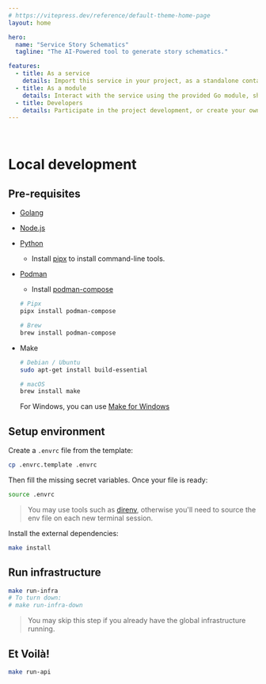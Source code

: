 ```yaml
---
# https://vitepress.dev/reference/default-theme-home-page
layout: home

hero:
  name: "Service Story Schematics"
  tagline: "The AI-Powered tool to generate story schematics."

features:
  - title: As a service
    details: Import this service in your project, as a standalone container or a Go embedded service.
  - title: As a module
    details: Interact with the service using the provided Go module, shipped with all the definitions and types.
  - title: Developers
    details: Participate in the project development, or create your own forks.
---
```


<br/>

# Local development

## Pre-requisites

- [Golang](https://go.dev/doc/install)
- [Node.js](https://nodejs.org/en/download/)
- [Python](https://www.python.org/downloads/)
  - Install [pipx](https://pipx.pypa.io/stable/installation/) to install command-line tools.
- [Podman](https://podman.io/docs/installation)
  - Install [podman-compose](https://github.com/containers/podman-compose)

  ```bash
  # Pipx
  pipx install podman-compose

  # Brew
  brew install podman-compose
  ```

- Make

  ```bash
  # Debian / Ubuntu
  sudo apt-get install build-essential

  # macOS
  brew install make
  ```

  For Windows, you can use [Make for Windows](https://gnuwin32.sourceforge.net/packages/make.htm)

## Setup environment

Create a `.envrc` file from the template:

```bash
cp .envrc.template .envrc
```

Then fill the missing secret variables. Once your file is ready:

```bash
source .envrc
```

> You may use tools such as [direnv](https://direnv.net/), otherwise you'll need to source the env file on each new
> terminal session.

Install the external dependencies:

```bash
make install
```

## Run infrastructure

```bash
make run-infra
# To turn down:
# make run-infra-down
```

> You may skip this step if you already have the global infrastructure running.

## Et Voilà!

```bash
make run-api
```
